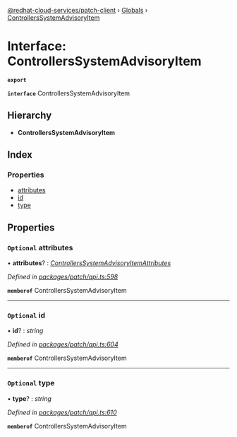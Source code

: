[@redhat-cloud-services/patch-client](../README.md) › [Globals](../globals.md) › [ControllersSystemAdvisoryItem](controllerssystemadvisoryitem.md)

# Interface: ControllersSystemAdvisoryItem

**`export`** 

**`interface`** ControllersSystemAdvisoryItem

## Hierarchy

* **ControllersSystemAdvisoryItem**

## Index

### Properties

* [attributes](controllerssystemadvisoryitem.md#optional-attributes)
* [id](controllerssystemadvisoryitem.md#optional-id)
* [type](controllerssystemadvisoryitem.md#optional-type)

## Properties

### `Optional` attributes

• **attributes**? : *[ControllersSystemAdvisoryItemAttributes](controllerssystemadvisoryitemattributes.md)*

*Defined in [packages/patch/api.ts:598](https://github.com/RedHatInsights/javascript-clients/blob/c57690c/packages/patch/api.ts#L598)*

**`memberof`** ControllersSystemAdvisoryItem

___

### `Optional` id

• **id**? : *string*

*Defined in [packages/patch/api.ts:604](https://github.com/RedHatInsights/javascript-clients/blob/c57690c/packages/patch/api.ts#L604)*

**`memberof`** ControllersSystemAdvisoryItem

___

### `Optional` type

• **type**? : *string*

*Defined in [packages/patch/api.ts:610](https://github.com/RedHatInsights/javascript-clients/blob/c57690c/packages/patch/api.ts#L610)*

**`memberof`** ControllersSystemAdvisoryItem
